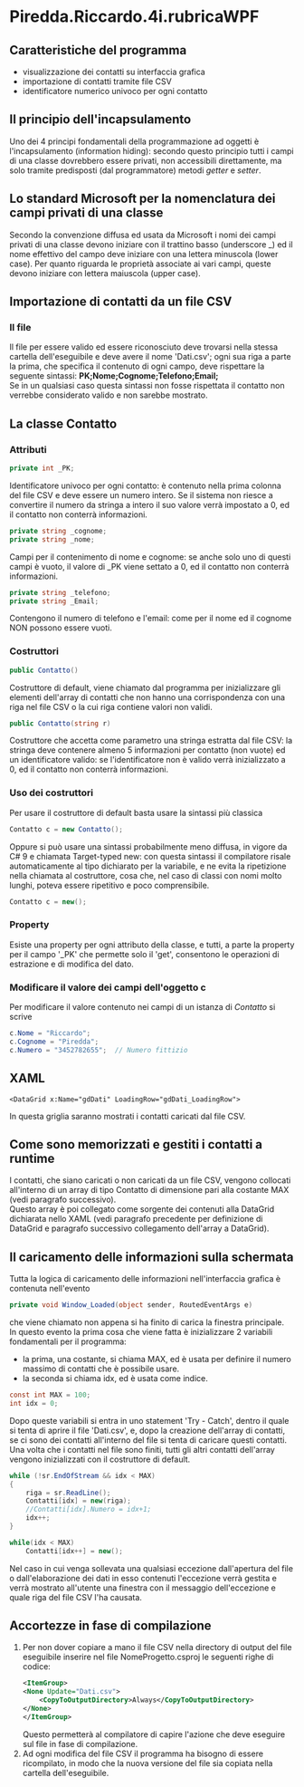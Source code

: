 # Piredda.Riccardo.4i.rubricaWPF

## Caratteristiche del programma
* visualizzazione dei contatti su interfaccia grafica
* importazione di contatti tramite file CSV
* identificatore numerico univoco per ogni contatto

## Il principio dell'incapsulamento
Uno dei 4 principi fondamentali della programmazione ad oggetti è l'incapsulamento (information hiding): secondo questo principio tutti i campi di una classe dovrebbero essere privati, non accessibili direttamente, ma solo tramite predisposti (dal programmatore) metodi <i>getter</i> e <i>setter</i>.

## Lo standard Microsoft per la nomenclatura dei campi privati di una classe
Secondo la convenzione diffusa ed usata da Microsoft i nomi dei campi privati di una classe devono iniziare con il trattino basso (underscore _) ed il nome effettivo del campo deve iniziare con una lettera minuscola (lower case).
Per quanto riguarda le proprietà associate ai vari campi, queste devono iniziare con lettera maiuscola (upper case).

## Importazione di contatti da un file CSV
### Il file
Il file per essere valido ed essere riconosciuto deve trovarsi nella stessa cartella dell'eseguibile e deve avere il nome 'Dati.csv'; ogni sua riga a parte la prima, che specifica il contenuto di ogni campo, deve rispettare la seguente sintassi:
<b>PK;Nome;Cognome;Telefono;Email;</b><br>
Se in un qualsiasi caso questa sintassi non fosse rispettata il contatto non verrebbe considerato valido e non sarebbe mostrato.

## La classe Contatto
### Attributi
```C#
private int _PK;
```
Identificatore univoco per ogni contatto: è contenuto nella prima colonna del file CSV e deve essere un numero intero. Se il sistema non riesce a convertire il numero da stringa a intero il suo valore verrà impostato a 0, ed il contatto non conterrà informazioni.
```C#
private string _cognome;
private string _nome;
```
Campi per il contenimento di nome e cognome: se anche solo uno di questi campi è vuoto, il valore di _PK viene settato a 0, ed il contatto non conterrà informazioni.
```C#
private string _telefono;
private string _Email;
```
Contengono il numero di telefono e l'email: come per il nome ed il cognome NON possono essere vuoti.

### Costruttori
```C#
public Contatto()
```
Costruttore di default, viene chiamato dal programma per inizializzare gli elementi dell'array di contatti che non hanno una corrispondenza con una riga nel file CSV o la cui riga contiene valori non validi.
```C#
public Contatto(string r)
```
Costruttore che accetta come parametro una stringa estratta dal file CSV: la stringa deve contenere almeno 5 informazioni per contatto (non vuote) ed un identificatore valido: se l'identificatore non è valido verrà inizializzato a 0, ed il contatto non conterrà informazioni.
### Uso dei costruttori
Per usare il costruttore di default basta usare la sintassi più classica
```C#
Contatto c = new Contatto();
```
Oppure si può usare una sintassi probabilmente meno diffusa, in vigore da C# 9 e chiamata Target-typed new: con questa sintassi il compilatore risale automaticamente al tipo dichiarato per la variabile, e ne evita la ripetizione nella chiamata al costruttore, cosa che, nel caso di classi con nomi molto lunghi, poteva essere ripetitivo e poco comprensibile.
```C#
Contatto c = new();
```

### Property
Esiste una property per ogni attributo della classe, e tutti, a parte la property per il campo '_PK' che permette solo il 'get', consentono le operazioni di estrazione e di modifica del dato. 

### Modificare il valore dei campi dell'oggetto c
Per modificare il valore contenuto nei campi di un istanza di <i>Contatto</i> si scrive
```C#
c.Nome = "Riccardo";
c.Cognome = "Piredda";
c.Numero = "3452782655";  // Numero fittizio
```

## XAML
```XAML
<DataGrid x:Name="gdDati" LoadingRow="gdDati_LoadingRow">
```
In questa griglia saranno mostrati i contatti caricati dal file CSV.

## Come sono memorizzati e gestiti i contatti a runtime
I contatti, che siano caricati o non caricati da un file CSV, vengono collocati all'interno di un array di tipo Contatto di dimensione pari alla costante MAX (vedi paragrafo successivo).<br>
Questo array è poi collegato come sorgente dei contenuti alla DataGrid dichiarata nello XAML (vedi paragrafo precedente per definizione di DataGrid e paragrafo successivo collegamento dell'array a DataGrid).

## Il caricamento delle informazioni sulla schermata
Tutta la logica di caricamento delle informazioni nell'interfaccia grafica è contenuta nell'evento 
```C#
private void Window_Loaded(object sender, RoutedEventArgs e)
```
che viene chiamato non appena si ha finito di carica la finestra principale.<br>
In questo evento la prima cosa che viene fatta è inizializzare 2 variabili fondamentali per il programma:
- la prima, una costante, si chiama MAX, ed è usata per definire il numero massimo di contatti che è possibile usare.
- la seconda si chiama idx, ed è usata come indice.
```C#
const int MAX = 100;
int idx = 0;
```
Dopo queste variabili si entra in uno statement 'Try - Catch', dentro il quale si tenta di aprire il file 'Dati.csv', e, dopo la creazione dell'array di contatti, se ci sono dei contatti all'interno del file si tenta di caricare questi contatti. Una volta che i contatti nel file sono finiti, tutti gli altri contatti dell'array vengono inizializzati con il costruttore di default.
```C#
while (!sr.EndOfStream && idx < MAX)
{
    riga = sr.ReadLine();
    Contatti[idx] = new(riga);
    //Contatti[idx].Numero = idx+1;
    idx++;
}

while(idx < MAX)
    Contatti[idx++] = new();
```
Nel caso in cui venga sollevata una qualsiasi eccezione dall'apertura del file o dall'elaborazione dei dati in esso contenuti l'eccezione verrà gestita e verrà mostrato all'utente una finestra con il messaggio dell'eccezione e quale riga del file CSV l'ha causata. 
## Accortezze in fase di compilazione
1) Per non dover copiare a mano il file CSV nella directory di output del file eseguibile inserire nel file NomeProgetto.csproj le seguenti righe di codice:
    ```XML
    <ItemGroup>
    <None Update="Dati.csv">
        <CopyToOutputDirectory>Always</CopyToOutputDirectory>
    </None>
    </ItemGroup>
    ```
    Questo permetterà al compilatore di capire l'azione che deve eseguire sul file in fase di compilazione.
2) Ad ogni modifica del file CSV il programma ha bisogno di essere ricompilato, in modo che la nuova versione del file sia copiata nella cartella dell'eseguibile.